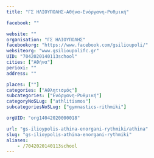 ```yaml
---
title: "ΓΣ ΗΛΙΟΥΠΟΛΗΣ-Αθήνα-Ενόργανη-Ρυθμική"

facebook: ""

website: ""
organisation: "ΓΣ ΗΛΙΟΥΠΟΛΗΣ"
facebookorg: "https://www.facebook.com/gsilioupoli/"
websiteorg: "www.gsilioupolifc.gr"
UID: "7042020140113school"
cities: ["Αθήνα"]
perioxi: ""
address: ""

places: [""]
categories: ["Αθλητισμός"]
subcategories: ["Ενόργανη-Ρυθμική"]
categoryNoSLug: ["athlitismos"]
subcategoriesNoSLug: ["gymnastics-rithmiki"]

orgUID: "org14042020000018"

url: "gs-ilioypolis-athina-enorgani-rythmiki/athina"
slug: "gs-ilioypolis-athina-enorgani-rythmiki"
aliases:
    - /7042020140113school
---
```





